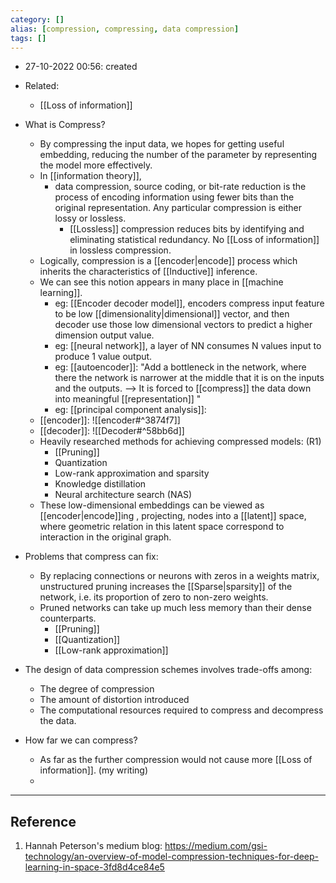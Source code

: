```yaml
---
category: []
alias: [compression, compressing, data compression]
tags: []
---
```


- 27-10-2022 00:56: created

- Related:
	- [[Loss of information]]

- What is Compress?
	- By compressing the input data, we hopes for getting useful embedding, reducing the number of the parameter by representing the model more effectively. 
	- In [[information theory]],
		- data compression, source coding, or bit-rate reduction is the process of encoding information using fewer bits than the original representation. Any particular compression is either lossy or lossless. 
			- [[Lossless]] compression reduces bits by identifying and eliminating statistical redundancy. No [[Loss of information]] in lossless compression. 
	- Logically, compression is a [[encoder|encode]] process which inherits the characteristics of [[Inductive]] inference. 
	- We can see this notion appears in many place in [[machine learning]]. 
		- eg: [[Encoder decoder model]], encoders compress input feature to be low [[dimensionality|dimensional]] vector, and then decoder use those low dimensional vectors to predict a higher dimension output value.
		- eg: [[neural network]], a layer of NN consumes N values input to produce 1 value output.
		- eg: [[autoencoder]]: "Add a bottleneck in the network, where there the network is narrower at the middle that it is on the inputs and the outputs. --> It is forced to [[compress]] the data down into meaningful [[representation]] "
		- eg: [[principal component analysis]]:
	- [[encoder]]: ![[encoder#^3874f7]]
	- [[decoder]]: ![[Decoder#^58bb6d]]
	- Heavily researched methods for achieving compressed models: (R1)
		- [[Pruning]]
		- Quantization
		- Low-rank approximation and sparsity
		- Knowledge distillation
		- Neural architecture search (NAS)
	- These low-dimensional embeddings can be viewed as [[encoder|encode]]ing , projecting, nodes into a [[latent]] space, where geometric relation in this latent space correspond to interaction in the original graph.

- Problems that compress can fix:
	- By replacing connections or neurons with zeros in a weights matrix, unstructured pruning increases the [[Sparse|sparsity]] of the network, i.e. its proportion of zero to non-zero weights.
	- Pruned networks can take up much less memory than their dense counterparts. 
		- [[Pruning]]
		- [[Quantization]]
		- [[Low-rank approximation]]

- The design of data compression schemes involves trade-offs among:
	- The degree of compression
	- The amount of distortion introduced
	- The computational resources required to compress and decompress the data. 

- How far we can compress?
	- As far as the further compression would not cause more [[Loss of information]]. (my writing)
	- 

---
## Reference

1. Hannah Peterson's medium blog: https://medium.com/gsi-technology/an-overview-of-model-compression-techniques-for-deep-learning-in-space-3fd8d4ce84e5